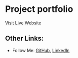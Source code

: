 # Project portfolio 


[Visit Live Website](https://harrydulaney.github.io)

## Other Links:

* Follow Me: [GitHub](https://github.com/harrydulaney), [LinkedIn](https://Linkedin.com/in/harrydulaney)

